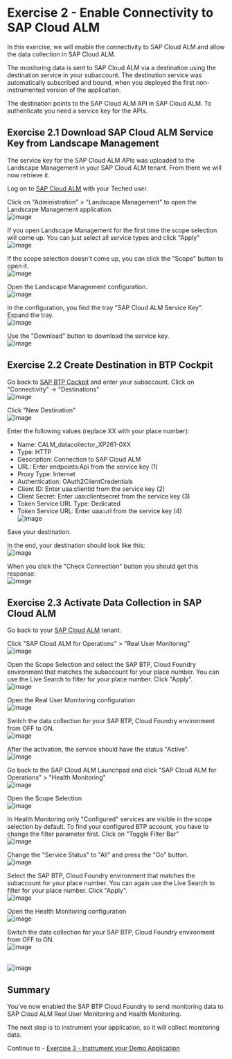 # Exercise 2 - Enable Connectivity to SAP Cloud ALM

In this exercise, we will enable the connectivity to SAP Cloud ALM and allow the data collection in SAP Cloud ALM.

The monitoring data is sent to SAP Cloud ALM via a destination using the destination service in your subaccount. The destination service was automatically subscribed and bound, when you deployed the first non-instrumented version of the application.

The destination points to the SAP Cloud ALM API in SAP Cloud ALM. To authenticate you need a service key for the APIs. 

## Exercise 2.1 Download SAP Cloud ALM Service Key from Landscape Management

The service key for the SAP Cloud ALM APIs was uploaded to the Landscape Management in your SAP Cloud ALM tenant. From there we will now retrieve it.

Log on to [SAP Cloud ALM](https://xp261-9kx159xc.eu10.alm.cloud.sap/launchpad#Shell-home) with your Teched user.

Click on "Administration" > "Landscape Management" to open the Landscape Management application.
<br>![image](https://github.com/SAP-samples/teched2023-XP261/assets/113598836/da2aa2e2-3ecc-49bc-8f1f-5b71be8e2aa6)

If you open Landscape Management for the first time the scope selection will come up. You can just select all service types and click "Apply"
<br>![image](https://github.com/SAP-samples/teched2023-XP261/assets/113598836/df9ac645-cfb8-40c5-924b-06bf257b0e66)

If the scope selection doesn't come up, you can click the "Scope" button to open it.
<br>![image](https://github.com/SAP-samples/teched2023-XP261/assets/113598836/d9d6691e-57cf-4416-958f-59f3ee35990c)

Open the Landscape Management configuration.
<br>![image](https://github.com/SAP-samples/teched2023-XP261/assets/113598836/2d86f221-ca50-451b-9842-8efdfc6e39ef)

In the configuration, you find the tray "SAP Cloud ALM Service Key". Expand the tray.
<br>![image](https://github.com/SAP-samples/teched2023-XP261/assets/113598836/f107b4d5-3c86-430a-abe8-2c29680524ee)

Use the "Download" button to download the service key.
<br>![image](https://github.com/SAP-samples/teched2023-XP261/assets/113598836/ba3cdd7d-020e-4c56-8f5a-618b4e6522ef)

## Exercise 2.2 Create Destination in BTP Cockpit

Go back to [SAP BTP Cockpit](https://amer.cockpit.btp.cloud.sap/cockpit/?idp=tdct3ched1.accounts.ondemand.com#/globalaccount/e2a835b0-3011-4c79-818a-d7767c4627cd) and enter your subaccount. Click on "Connectivity" -> "Destinations"
<br>![image](https://github.com/SAP-samples/teched2023-XP261/assets/113598836/bd8b7f95-b118-43cf-8a69-35e33a270373)

Click "New Destination"
<br>![image](https://github.com/SAP-samples/teched2023-XP261/assets/113598836/b99546f5-2171-4a66-a6a1-7f6c4ed1cd34)

Enter the following values (replace XX with your place number):
- Name: CALM_datacollector_XP261-0XX
- Type: HTTP
- Description: Connection to SAP Cloud ALM
- URL: Enter endpoints:Api from the service key (1)
- Proxy Type: Internet
- Authentication: OAuth2ClientCredentials
- Client ID: Enter uaa:clientid from the service key (2)
- Client Secret: Enter uaa:clientsecret from the service key (3)
- Token Service URL Type: Dedicated
- Token Service URL: Enter uaa:url from the service key (4)
<br>![image](https://github.com/SAP-samples/teched2023-XP261/assets/113598836/170b4a57-0aaf-4b00-9e90-30350e48f4ea)

Save your destination.

In the end, your destination should look like this:
<br>![image](https://github.com/SAP-samples/teched2023-XP261/assets/113598836/1b768df0-e72e-451d-9f47-a980a9573c27)

When you click the "Check Connection" button you should get this response:
<br>![image](https://github.com/SAP-samples/teched2023-XP261/assets/113598836/b9c90439-fd22-455e-9de7-7cbdf91537cd)

## Exercise 2.3 Activate Data Collection in SAP Cloud ALM

Go back to your [SAP Cloud ALM](https://xp261-9kx159xc.eu10.alm.cloud.sap/launchpad#Shell-home) tenant.

Click "SAP Cloud ALM for Operations" > "Real User Monitoring"
<br>![image](https://github.com/SAP-samples/teched2023-XP261/assets/113598836/931bd470-9b09-41b5-a067-d4339e71728d)

Open the Scope Selection and select the SAP BTP, Cloud Foundry environment that matches the subaccount for your place number. 
You can use the Live Search to filter for your place number.
Click "Apply".
<br>![image](https://github.com/SAP-samples/teched2023-XP261/assets/113598836/7d29179b-ca43-410a-a787-361ed722e264)

Open the Real User Monitoring configuration
<br>![image](https://github.com/SAP-samples/teched2023-XP261/assets/113598836/853c72ef-3e54-4179-9c86-6e61f1117b59)

Switch the data collection for your SAP BTP, Cloud Foundry environment from OFF to ON.
<br>![image](https://github.com/SAP-samples/teched2023-XP261/assets/113598836/425d3fa0-b3ef-4953-8a84-859df4397b95)

After the activation, the service should have the status "Active".
<br>![image](https://github.com/SAP-samples/teched2023-XP261/assets/113598836/14202ca6-9d26-4822-b34f-7d9cd60a12ec)

Go back to the SAP Cloud ALM Launchpad and click "SAP Cloud ALM for Operations" > "Health Monitoring"
<br>![image](https://github.com/SAP-samples/teched2023-XP261/assets/113598836/2c89d95d-c61c-4c8c-8848-59f6adb42da7)

Open the Scope Selection
<br>![image](https://github.com/SAP-samples/teched2023-XP261/assets/113598836/6adb5fa3-343f-4588-866f-8809face65eb)

In Health Monitoring only "Configured" services are visible in the scope selection by default. To find your configured BTP account, you have to change the filter parameter first. Click on "Toggle Filter Bar"
<br>![image](https://github.com/SAP-samples/teched2023-XP261/assets/113598836/2d5700a6-1bc9-4a97-86ec-925bd2fa1011)

Change the "Service Status" to "All" and press the "Go" button.
<br>![image](https://github.com/SAP-samples/teched2023-XP261/assets/113598836/689cf4d6-9dc5-4e88-b1e7-12a8d243c04a)

Select the SAP BTP, Cloud Foundry environment that matches the subaccount for your place number. You can again use the Live Search to filter for your place number. Click "Apply".
<br>![image](https://github.com/SAP-samples/teched2023-XP261/assets/113598836/4b430b1c-2e60-4893-b50a-3f8c6ffb67a3)

Open the Health Monitoring configuration
<br>![image](https://github.com/SAP-samples/teched2023-XP261/assets/113598836/bfe3853b-fbf8-4f77-be60-d70f1e3ca668)

Switch the data collection for your SAP BTP, Cloud Foundry environment from OFF to ON.
<br>![image](https://github.com/SAP-samples/teched2023-XP261/assets/113598836/a556f951-1207-4c80-8e04-62ef8608580b)

<br>![image](https://github.com/SAP-samples/teched2023-XP261/assets/113598836/a1235d3a-bc9b-40ab-b877-b1e2a177fa9e)

## Summary

You've now enabled the SAP BTP Cloud Foundry to send monitoring data to SAP Cloud ALM Real User Monitoring and Health Monitoring.

The next step is to instrument your application, so it will collect monitoring data.

Continue to - [Exercise 3 - Instrument your Demo Application](../ex3/README.md)
